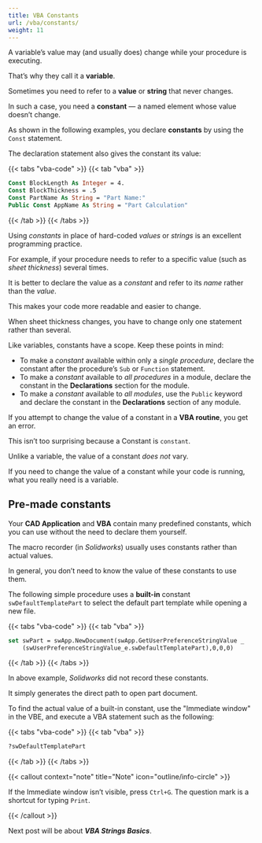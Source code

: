 ```yaml
---
title: VBA Constants
url: /vba/constants/
weight: 11
---
```


A variable’s value may (and usually does) change while your procedure is executing. 

That’s why they call it a **variable**. 

Sometimes you need to refer to a **value** or **string** that never changes. 

In such a case, you need a **constant** — a named element whose value doesn’t change.

As shown in the following examples, you declare **constants** by using the `Const` statement. 

The declaration statement also gives the constant its value: 

{{< tabs "vba-code" >}}
{{< tab "vba" >}}

```vb {lineNos=true lineNoStart=1}
Const BlockLength As Integer = 4.
Const BlockThickness = .5
Const PartName As String = "Part Name:"
Public Const AppName As String = "Part Calculation"
```

{{< /tab >}}
{{< /tabs >}}

Using *constants* in place of hard-coded *values* or *strings* is an excellent programming practice. 

For example, if your procedure needs to refer to a specific value (such as *sheet thickness*) several times. 

It is better to declare the value as a *constant* and refer to its *name* rather than the *value*. 

This makes your code more readable and easier to change. 

When sheet thickness changes, you have to change only one statement rather than several.

Like variables, constants have a scope. Keep these points in mind:

* To make a *constant* available within only a *single procedure*, declare the constant after the procedure’s `Sub` or `Function` statement. 
* To make a *constant* available to *all procedures* in a module, declare the constant in the **Declarations** section for the module. 
* To make a *constant* available to *all modules*, use the `Public` keyword and declare the constant in the **Declarations** section of any module. 

If you attempt to change the value of a constant in a **VBA routine**, you get an error. 

This isn’t too surprising because a Constant is `constant`. 

Unlike a variable, the value of a constant *does not* vary. 

If you need to change the value of a constant while your code is running, what you really need is a variable.

## Pre-made constants

Your **CAD Application** and **VBA** contain many predefined constants, which you can use without the need to declare them yourself. 

The macro recorder (in *Solidworks*) usually uses constants rather than actual values. 

In general, you don’t need to know the value of these constants to use them. 

The following simple procedure uses a **built-in** constant `swDefaultTemplatePart` to select the default part template while opening a new file. 

{{< tabs "vba-code" >}}
{{< tab "vba" >}}

```vb {lineNos=true lineNoStart=1}
set swPart = swApp.NewDocument(swApp.GetUserPreferenceStringValue _
    (swUserPreferenceStringValue_e.swDefaultTemplatePart),0,0,0)
```

{{< /tab >}}
{{< /tabs >}}

In above example, *Solidworks* did not record these constants. 

It simply generates the direct path to open part document.

To find the actual value of a built-in constant, use the "Immediate window" in the VBE, and execute a VBA statement such as the following: 

{{< tabs "vba-code" >}}
{{< tab "vba" >}}

```vb {lineNos=true lineNoStart=1}
?swDefaultTemplatePart
```

{{< /tab >}}
{{< /tabs >}}

{{< callout context="note" title="Note" icon="outline/info-circle" >}}

If the Immediate window isn’t visible, press `Ctrl+G`. The question mark is a shortcut for typing `Print`. 

{{< /callout >}}

Next post will be about ***VBA Strings Basics***.
